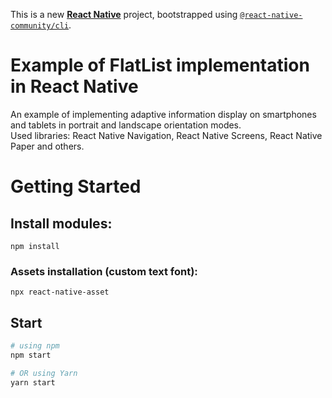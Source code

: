 This is a new [**React Native**](https://reactnative.dev) project, bootstrapped using [`@react-native-community/cli`](https://github.com/react-native-community/cli).

# Example of FlatList implementation in React Native

An example of implementing adaptive information display on smartphones and tablets in portrait and landscape orientation modes.   
Used libraries: React Native Navigation, React Native Screens, React Native Paper and others.

# Getting Started

## Install modules:

```npm install```

### Assets installation (custom text font):

```npx react-native-asset```

## Start

```bash
# using npm
npm start

# OR using Yarn
yarn start
```
